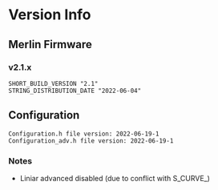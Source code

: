 # Version Info

## Merlin Firmware
### v2.1.x
```
SHORT_BUILD_VERSION "2.1"
STRING_DISTRIBUTION_DATE "2022-06-04"
```

## Configuration
```
Configuration.h file version: 2022-06-19-1
Configuration_adv.h file version: 2022-06-19-1
```

### Notes
- Liniar advanced disabled (due to conflict with S_CURVE_)